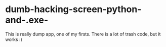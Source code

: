 # dumb-hacking-screen-python-and-.exe-
This is really dump app, one of my firsts. There is a lot of trash code, but it works :)
